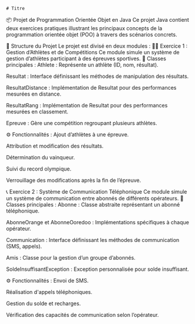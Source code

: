 	# Titre 
 📦 Projet de Programmation Orientée Objet en Java
Ce projet Java contient deux exercices pratiques illustrant les principaux concepts de la programmation orientée objet (POO) à travers des scénarios concrets.

📁 Structure du Projet
Le projet est divisé en deux modules :
🏃‍♂️ Exercice 1 : Gestion d’Athlètes et de Compétitions
Ce module simule un système de gestion d’athlètes participant à des épreuves sportives.
🧩 Classes principales :
Athlete : Représente un athlète (ID, nom, résultat).


Resultat : Interface définissant les méthodes de manipulation des résultats.


ResultatDistance : Implémentation de Resultat pour des performances mesurées en distance.


ResultatRang : Implémentation de Resultat pour des performances mesurées en classement.


Epreuve : Gère une compétition regroupant plusieurs athlètes.


⚙️ Fonctionnalités :
Ajout d’athlètes à une épreuve.


Attribution et modification des résultats.


Détermination du vainqueur.


Suivi du record olympique.


Verrouillage des modifications après la fin de l’épreuve.



📞 Exercice 2 : Système de Communication Téléphonique
Ce module simule un système de communication entre abonnés de différents opérateurs.
🧩 Classes principales :
Abonne : Classe abstraite représentant un abonné téléphonique.


AbonneOrange et AbonneOoredoo : Implémentations spécifiques à chaque opérateur.


Communication : Interface définissant les méthodes de communication (SMS, appels).


Amis : Classe pour la gestion d’un groupe d’abonnés.


SoldeInsuffisantException : Exception personnalisée pour solde insuffisant.


⚙️ Fonctionnalités :
Envoi de SMS.


Réalisation d'appels téléphoniques.


Gestion du solde et recharges.


Vérification des capacités de communication selon l’opérateur.



